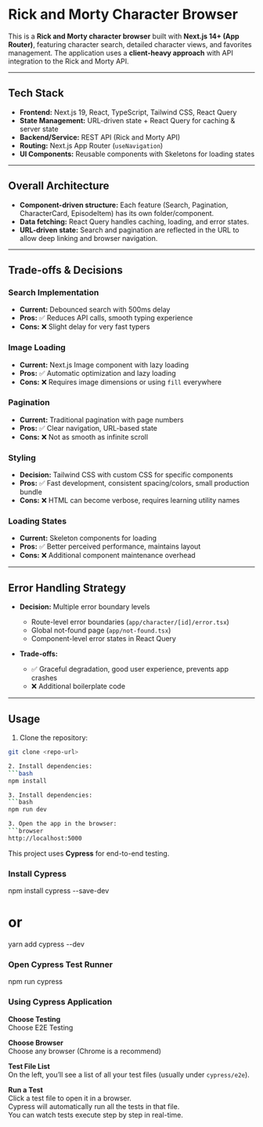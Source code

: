 # Rick and Morty Character Browser

This is a **Rick and Morty character browser** built with **Next.js 14+ (App Router)**, featuring character search, detailed character views, and favorites management. The application uses a **client-heavy approach** with API integration to the Rick and Morty API.

---

## Tech Stack

- **Frontend:** Next.js 19, React, TypeScript, Tailwind CSS, React Query
- **State Management:** URL-driven state + React Query for caching & server state
- **Backend/Service:** REST API (Rick and Morty API)
- **Routing:** Next.js App Router (`useNavigation`)
- **UI Components:** Reusable components with Skeletons for loading states

---

## Overall Architecture

- **Component-driven structure:** Each feature (Search, Pagination, CharacterCard, EpisodeItem) has its own folder/component.
- **Data fetching:** React Query handles caching, loading, and error states.
- **URL-driven state:** Search and pagination are reflected in the URL to allow deep linking and browser navigation.

---

## Trade-offs & Decisions

### Search Implementation

- **Current:** Debounced search with 500ms delay
- **Pros:** ✅ Reduces API calls, smooth typing experience
- **Cons:** ❌ Slight delay for very fast typers

### Image Loading

- **Current:** Next.js Image component with lazy loading
- **Pros:** ✅ Automatic optimization and lazy loading
- **Cons:** ❌ Requires image dimensions or using `fill` everywhere

### Pagination

- **Current:** Traditional pagination with page numbers
- **Pros:** ✅ Clear navigation, URL-based state
- **Cons:** ❌ Not as smooth as infinite scroll

### Styling

- **Decision:** Tailwind CSS with custom CSS for specific components
- **Pros:** ✅ Fast development, consistent spacing/colors, small production bundle
- **Cons:** ❌ HTML can become verbose, requires learning utility names

### Loading States

- **Current:** Skeleton components for loading
- **Pros:** ✅ Better perceived performance, maintains layout
- **Cons:** ❌ Additional component maintenance overhead

---

## Error Handling Strategy

- **Decision:** Multiple error boundary levels

  - Route-level error boundaries (`app/character/[id]/error.tsx`)
  - Global not-found page (`app/not-found.tsx`)
  - Component-level error states in React Query

- **Trade-offs:**
  - ✅ Graceful degradation, good user experience, prevents app crashes
  - ❌ Additional boilerplate code

---

## Usage

1. Clone the repository:

````bash
git clone <repo-url>

2. Install dependencies:
```bash
npm install

3. Install dependencies:
```bash
npm run dev

3. Open the app in the browser:
```browser
http://localhost:5000
````

This project uses **Cypress** for end-to-end testing.

### Install Cypress

npm install cypress --save-dev

# or

yarn add cypress --dev

### Open Cypress Test Runner

npm run cypress

### Using Cypress Application

**Choose Testing**  
Choose E2E Testing

**Choose Browser**  
Choose any browser (Chrome is a recommend)

**Test File List**  
On the left, you’ll see a list of all your test files (usually under `cypress/e2e`).

**Run a Test**  
Click a test file to open it in a browser.  
Cypress will automatically run all the tests in that file.  
You can watch tests execute step by step in real-time.
